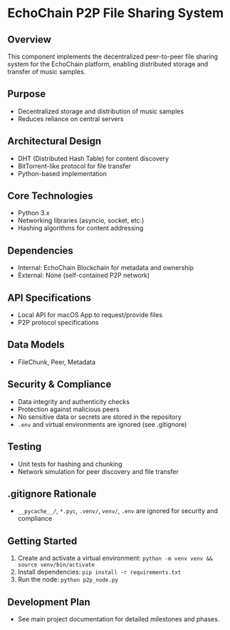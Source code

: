 # EchoChain P2P File Sharing System

## Overview
This component implements the decentralized peer-to-peer file sharing system for the EchoChain platform, enabling distributed storage and transfer of music samples.

## Purpose
- Decentralized storage and distribution of music samples
- Reduces reliance on central servers

## Architectural Design
- DHT (Distributed Hash Table) for content discovery
- BitTorrent-like protocol for file transfer
- Python-based implementation

## Core Technologies
- Python 3.x
- Networking libraries (asyncio, socket, etc.)
- Hashing algorithms for content addressing

## Dependencies
- Internal: EchoChain Blockchain for metadata and ownership
- External: None (self-contained P2P network)

## API Specifications
- Local API for macOS App to request/provide files
- P2P protocol specifications

## Data Models
- FileChunk, Peer, Metadata

## Security & Compliance
- Data integrity and authenticity checks
- Protection against malicious peers
- No sensitive data or secrets are stored in the repository
- `.env` and virtual environments are ignored (see .gitignore)

## Testing
- Unit tests for hashing and chunking
- Network simulation for peer discovery and file transfer

## .gitignore Rationale
- `__pycache__/`, `*.pyc`, `.venv/`, `venv/`, `.env` are ignored for security and compliance

## Getting Started
1. Create and activate a virtual environment: `python -m venv venv && source venv/bin/activate`
2. Install dependencies: `pip install -r requirements.txt`
3. Run the node: `python p2p_node.py`

## Development Plan
- See main project documentation for detailed milestones and phases. 